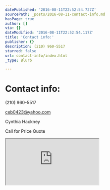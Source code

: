 ```yaml
---
datePublished: '2016-08-11T22:52:54.727Z'
sourcePath: _posts/2016-08-11-contact-info.md
hasPage: true
author: []
via: {}
dateModified: '2016-08-11T22:52:54.117Z'
title: 'Contact info:'
publisher: {}
description: (210) 960-5517
starred: false
url: contact-info/index.html
_type: Blurb

---
```

# Contact info:

(210) 960-5517

ceb0423@yahoo.com

Cynthia Hackney

Call for Price Quote

<iframe src="https://the-grid.github.io/ed-location/?latitude=20&amp;longitude=-35&amp;zoom=12&amp;address=Oakwell%20Farms%20Pkwy%2C%20San%20Antonio%2C%20Texas%2078218%2C%20United%20States" style=""></iframe>